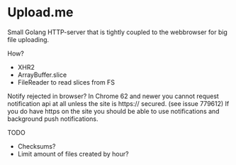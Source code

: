 Upload.me
===============
Small Golang HTTP-server that is tightly coupled
to the webbrowser for big file uploading.

How?
- XHR2
- ArrayBuffer.slice
- FileReader to read slices from FS

Notify rejected in browser?
In Chrome 62 and newer you cannot request notification api at all unless the site is https:// secured. (see issue 779612) If you do have https on the site you should be able to use notifications and background push notifications.

TODO
- Checksums?
- Limit amount of files created by hour?
